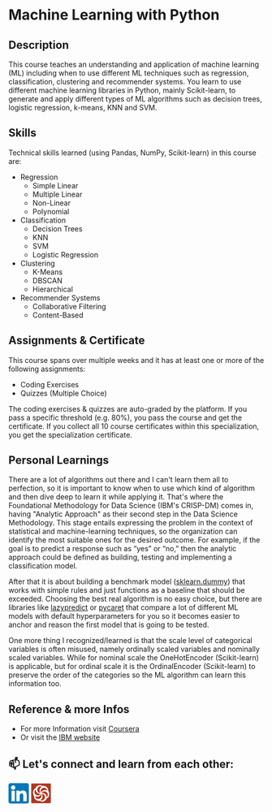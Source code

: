 # Machine Learning with Python

## Description
This course teaches an understanding and application of machine learning (ML) including when to use different ML techniques such as regression, classification, clustering and recommender systems. You learn to use different machine learning libraries in Python, mainly Scikit-learn, to generate and apply different types of ML algorithms such as decision trees, logistic regression, k-means, KNN and SVM.

## Skills
Technical skills learned (using Pandas, NumPy, Scikit-learn) in this course are:
- Regression
  - Simple Linear
  - Multiple Linear
  - Non-Linear
  - Polynomial
- Classification
  - Decision Trees 
  - KNN
  - SVM
  - Logistic Regression
- Clustering
  - K-Means
  - DBSCAN
  - Hierarchical
- Recommender Systems
  - Collaborative Filtering
  - Content-Based

## Assignments & Certificate
This course spans over multiple weeks and it has at least one or more of the following assignments:
- Coding Exercises
- Quizzes (Multiple Choice)

The coding exercises & quizzes are auto-graded by the platform. If you pass a specific threshold (e.g. 80%), you pass the course and get the certificate. If you collect all 10 course certificates within this specialization, you get the specialization certificate.

## Personal Learnings
There are a lot of algorithms out there and I can't learn them all to perfection, so it is important to know when to use which kind of algorithm and then dive deep to learn it while applying it. That's where the Foundational Methodology for Data Science (IBM's CRISP-DM) comes in, having "Analytic Approach" as their second step in the Data Science Methodology. This stage entails expressing the problem in the context of statistical and machine-learning techniques, so the organization can identify the most suitable ones for the desired outcome. For example, if the goal is to predict a response such as “yes” or “no,” then the analytic approach could be defined as building, testing and implementing a classification model.

After that it is about building a benchmark model ([sklearn.dummy](https://scikit-learn.org/stable/modules/generated/sklearn.dummy.DummyClassifier.html#sklearn.dummy.DummyClassifier)) that works with simple rules and just functions as a baseline that should be exceeded. Choosing the best real algorithm is no easy choice, but there are libraries like [lazypredict](https://lazypredict.readthedocs.io/en/latest/) or [pycaret](https://pycaret.org/compare-models/) that compare a lot of different ML models with default hyperparameters for you so it becomes easier to anchor and reason the first model that is going to be tested.

One more thing I recognized/learned is that the scale level of categorical variables is often misused, namely ordinally scaled variables and nominally scaled variables. While for nominal scale the OneHotEncoder (Scikit-learn) is applicable, but for ordinal scale it is the OrdinalEncoder (Scikit-learn) to preserve the order of the categories so the ML algorithm can learn this information too.

## Reference & more Infos
- For more Information visit [Coursera](https://www.coursera.org/learn/machine-learning-with-python?specialization=ibm-data-science)
- Or visit the [IBM website](https://www.ibm.com/training/badge/5d3833ce-2abe-43b7-aed4-fb1c6a51a553)

## 📫 Let's connect and learn from each other:

[<img src="https://github.com/kevin-goetz/kevin-goetz/blob/main/LinkedIn Logo.png" height="40em" align="center" alt="Connect with Me on LinkedIn" title="Connect with Me on LinkedIn"/>](https://linkedin.com/in/kgötz) [<img src="https://github.com/kevin-goetz/kevin-goetz/blob/main/Codewars Logo.svg" height="40em" align="center" alt="Connect with Me on Codewars" title="Connect with Me on Codewars"/>](https://www.codewars.com/users/kevin-goetz)

